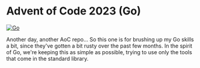 # Advent of Code 2023 (Go)

[![Go](https://github.com/davidalucas/aoc-2023-go/actions/workflows/go.yml/badge.svg)](https://github.com/davidalucas/aoc-2023-go/actions/workflows/go.yml)

Another day, another AoC repo... So this one is for brushing up my Go skills a bit, since they've gotten a bit rusty over the past few months. In the spirit of Go, we're keeping this as simple as possible, trying to use only the tools that come in the standard library.